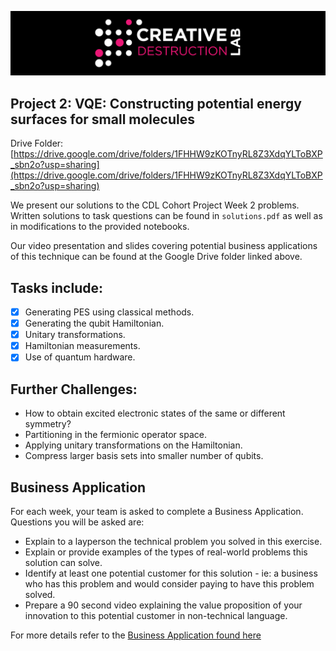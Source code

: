 ![CDL 2022 Cohort Project](../CDL_logo.jpg)

## Project 2: VQE: Constructing potential energy surfaces for small molecules

Drive Folder: [https://drive.google.com/drive/folders/1FHHW9zKOTnyRL8Z3XdqYLToBXP_sbn2o?usp=sharing](https://drive.google.com/drive/folders/1FHHW9zKOTnyRL8Z3XdqYLToBXP_sbn2o?usp=sharing)

We present our solutions to the CDL Cohort Project Week 2 problems. Written solutions to task questions can be found in `solutions.pdf` as well as in modifications to the provided notebooks. 

Our video presentation and slides covering potential business applications of this technique can be found at the Google Drive folder linked above. 

## Tasks include:

- [x] Generating PES using classical methods.
- [x] Generating the qubit Hamiltonian.
- [x] Unitary transformations.
- [x] Hamiltonian measurements.
- [x] Use of quantum hardware.

## Further Challenges:

- How to obtain excited electronic states of the same or different symmetry?
- Partitioning in the fermionic operator space.
- Applying unitary transformations on the Hamiltonian.
- Compress larger basis sets into smaller number of qubits.

## Business Application

For each week, your team is asked to complete a Business Application. Questions you will be asked are:

- Explain to a layperson the technical problem you solved in this exercise.
- Explain or provide examples of the types of real-world problems this solution can solve.
- Identify at least one potential customer for this solution - ie: a business who has this problem and would consider paying to have this problem solved.
- Prepare a 90 second video explaining the value proposition of your innovation to this potential customer in non-technical language.

For more details refer to the [Business Application found here](./Business_Application.md)
